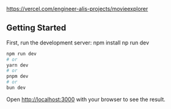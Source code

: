 https://vercel.com/engineer-alis-projects/movieexplorer

## Getting Started

First, run the development server:
npm install
np run dev
```bash
npm run dev
# or
yarn dev
# or
pnpm dev
# or
bun dev
```

Open [http://localhost:3000](http://localhost:3000) with your browser to see the result.



